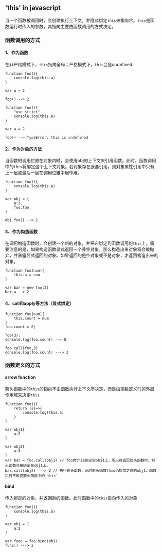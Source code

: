## 'this' in javascript

当一个函数被调用时，会创建执行上下文，并隐式绑定`this`来指向它。`this`是函数运行时传入的参数，其指向主要由函数调用的方式决定。

### 函数调用的方式

#### 1、作为函数

在非严格模式下，`this`指向全局；严格模式下，`this`会是undefined

```
function foo(){
	console.log(this.a)
}

var a = 2

foo() --> 2
```

```
function foo(){
	"use strict"
	console.log(this.a)
}

var a = 2

foo() --> TypeError: this is undefined
```

#### 2、作为对象的方法

当函数的调用位置在对象内时，会使用obj的上下文来引用函数。此时，函数调用中的`this`将绑定这个上下文对象。若对象存在嵌套引用，则对象属性引用中只有上一层或最后一层在调用位置中起作用。

```
function foo(){
	console.log(this.a)
}

var obj = {
	a:2,
	foo:foo
}

obj.foo() --> 2
```

#### 3、作为构造函数

在调用构造函数时，会创建一个新的对象，并把它绑定到函数调用的`this`上。需要注意的是，如果构造函数显式返回一个非空对象，那么构造出来对象将会被抛弃，并暴露显式返回的对象。如果返回的是空对象或不是对象，才返回构造出来的对象。

```
function foo(num){
	this.a = num
}

var bar = new foo(2)
bar.a --> 2
```

#### 4、call和apply等方法（显式绑定）

```
function foo(num){
	this.count = num
}
foo.count = 0;

foo(3);
console.log(foo.count) --> 0

foo.call(foo,3)
console.log(foo.count) ---> 3
```

### 函数定义的方式

#### arrow function

箭头函数中的`this`的指向不由函数执行上下文所决定，而是由函数定义时的外层作用域来决定`this`

```
function foo(){
	return (a)=>{
		console.log(this.a)
	}
}

var obj1{
	a:2
}

var obj2{
	a:3
}
var bar = foo.call(obj1) // foo的this绑定到obj1上，所以在返回箭头函数时，箭头函数也被绑定在obj1上。
bar.call(obj2) ---> 2 // 执行箭头函数，此时箭头函数this仍指向之前的obj1，函数执行不改变箭头函数中的`this`
```

#### bind

传入绑定的对象，并返回新的函数。此时函数中的`this`指向传入的对象

```
function foo(){
	console.log(this.a)
}

var obj = {
	a:2
}

var func = foo.bind(obj)
func() ---> 2
```